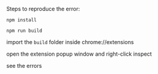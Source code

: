Steps to reproduce the error:

`npm install`

`npm run build`

import the `build` folder inside chrome://extensions

open the extension popup window and right-click inspect

see the errors
